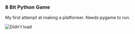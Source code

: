 ### 8 Bit Python Game
 My first attempt at making a platformer.
Needs pygame to run. 
 
![Didn't load](https://github.com/meghgala/8-Bit-Pyhton-Game/blob/master/pygame.png)
